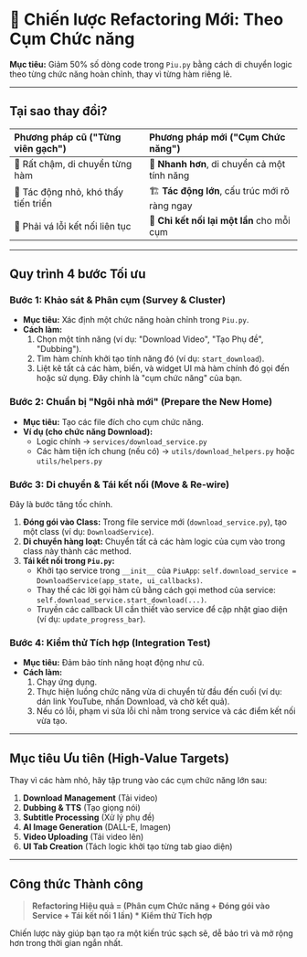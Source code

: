 # 🚀 Chiến lược Refactoring Mới: Theo Cụm Chức năng

**Mục tiêu:** Giảm 50% số dòng code trong `Piu.py` bằng cách di chuyển logic theo từng chức năng hoàn chỉnh, thay vì từng hàm riêng lẻ.

---

## **Tại sao thay đổi?**

| Phương pháp cũ ("Từng viên gạch") | **Phương pháp mới ("Cụm Chức năng")** |
| :--- | :--- |
| 🐢 Rất chậm, di chuyển từng hàm | 🚀 **Nhanh hơn**, di chuyển cả một tính năng |
| 🔬 Tác động nhỏ, khó thấy tiến triển | 🏗️ **Tác động lớn**, cấu trúc mới rõ ràng ngay |
| 🧩 Phải vá lỗi kết nối liên tục | 🔌 **Chỉ kết nối lại một lần** cho mỗi cụm |

---

## **Quy trình 4 bước Tối ưu**

### **Bước 1: Khảo sát & Phân cụm (Survey & Cluster)**
- **Mục tiêu:** Xác định một chức năng hoàn chỉnh trong `Piu.py`.
- **Cách làm:**
  1.  Chọn một tính năng (ví dụ: "Download Video", "Tạo Phụ đề", "Dubbing").
  2.  Tìm hàm chính khởi tạo tính năng đó (ví dụ: `start_download`).
  3.  Liệt kê tất cả các hàm, biến, và widget UI mà hàm chính đó gọi đến hoặc sử dụng. Đây chính là "cụm chức năng" của bạn.

### **Bước 2: Chuẩn bị "Ngôi nhà mới" (Prepare the New Home)**
- **Mục tiêu:** Tạo các file đích cho cụm chức năng.
- **Ví dụ (cho chức năng Download):**
  - Logic chính → `services/download_service.py`
  - Các hàm tiện ích chung (nếu có) → `utils/download_helpers.py` hoặc `utils/helpers.py`

### **Bước 3: Di chuyển & Tái kết nối (Move & Re-wire)**
Đây là bước tăng tốc chính.
1.  **Đóng gói vào Class:** Trong file service mới (`download_service.py`), tạo một class (ví dụ: `DownloadService`).
2.  **Di chuyển hàng loạt:** Chuyển tất cả các hàm logic của cụm vào trong class này thành các method.
3.  **Tái kết nối trong `Piu.py`:**
    - Khởi tạo service trong `__init__` của `PiuApp`: `self.download_service = DownloadService(app_state, ui_callbacks)`.
    - Thay thế các lời gọi hàm cũ bằng cách gọi method của service: `self.download_service.start_download(...)`.
    - Truyền các callback UI cần thiết vào service để cập nhật giao diện (ví dụ: `update_progress_bar`).

### **Bước 4: Kiểm thử Tích hợp (Integration Test)**
- **Mục tiêu:** Đảm bảo tính năng hoạt động như cũ.
- **Cách làm:**
  1.  Chạy ứng dụng.
  2.  Thực hiện luồng chức năng vừa di chuyển từ đầu đến cuối (ví dụ: dán link YouTube, nhấn Download, và chờ kết quả).
  3.  Nếu có lỗi, phạm vi sửa lỗi chỉ nằm trong service và các điểm kết nối vừa tạo.

---

## **Mục tiêu Ưu tiên (High-Value Targets)**

Thay vì các hàm nhỏ, hãy tập trung vào các cụm chức năng lớn sau:

1.  **Download Management** (Tải video)
2.  **Dubbing & TTS** (Tạo giọng nói)
3.  **Subtitle Processing** (Xử lý phụ đề)
4.  **AI Image Generation** (DALL-E, Imagen)
5.  **Video Uploading** (Tải video lên)
6.  **UI Tab Creation** (Tách logic khởi tạo từng tab giao diện)

---

## **Công thức Thành công**

> **Refactoring Hiệu quả = (Phân cụm Chức năng + Đóng gói vào Service + Tái kết nối 1 lần) * Kiểm thử Tích hợp**

Chiến lược này giúp bạn tạo ra một kiến trúc sạch sẽ, dễ bảo trì và mở rộng hơn trong thời gian ngắn nhất.
